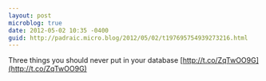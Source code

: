 ```yaml
---
layout: post
microblog: true
date: 2012-05-02 10:35 -0400
guid: http://padraic.micro.blog/2012/05/02/t197695754939273216.html
---
```

Three things you should never put in your database [http://t.co/ZqTwOO9G](http://t.co/ZqTwOO9G)
